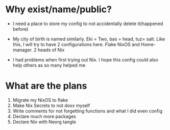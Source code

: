 # Why exist/name/public?
- I need a place to store my config to not accidentally delete it(happened before)

- My city of birth is named similarly. Eki = Two, bas = head, tuz= salt. Like this, I will try to have 2 configurations here. Flake NixOS and Home-manager. 2 heads of Nix

- I had problems when first trying out Nix. I hope this config could also help others as so many helped me

# What are the plans
1. Migrate my NixOS to flake
2. Make Nix Secrets to not doxx myself
3. Write comments for not forgetting functions and what I did even config
4. Declare much more packages
5. Declare Nix with Neorg tangle
